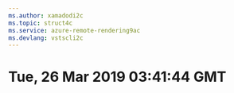 ```yaml
---
ms.author: xamadodi2c
ms.topic: struct4c
ms.service: azure-remote-rendering9ac
ms.devlang: vstscli2c
---
```

# Tue, 26 Mar 2019 03:41:44 GMT

